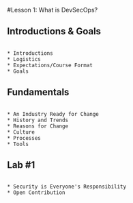 #Lesson 1: What is DevSecOps?

## Introductions & Goals

```

* Introductions
* Logistics
* Expectations/Course Format
* Goals 

```

## Fundamentals

```

* An Industry Ready for Change
* History and Trends
* Reasons for Change
* Culture
* Processes
* Tools

```

## Lab #1

```

* Security is Everyone's Responsibility
* Open Contribution

```



